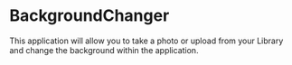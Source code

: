 # BackgroundChanger
This application will allow you to take a photo or upload from your Library and change the background within the application. 
